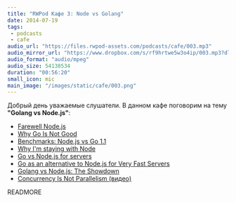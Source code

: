 ```yaml
---
title: "RWPod Кафе 3: Node vs Golang"
date: 2014-07-19
tags:
 - podcasts
 - cafe
audio_url: "https://files.rwpod-assets.com/podcasts/cafe/003.mp3"
audio_mirror_url: "https://www.dropbox.com/s/rf9hrtwe5w3o4ip/003.mp3?dl=1"
audio_format: "audio/mpeg"
audio_size: 54138534
duration: "00:56:20"
small_icon: mic
main_image: "/images/static/cafe/003.png"
---
```


Добрый день уважаемые слушатели. В данном кафе поговорим на тему **"Golang vs Node.js"**:

 - [Farewell Node.js](https://medium.com/code-adventures/4ba9e7f3e52b)
 - [Why Go Is Not Good](http://yager.io/programming/go.html)
 - [Benchmarks: Node.js vs Go 1.1](http://jaxbot.me/articles/benchmarks_nodejs_vs_go_11_5_27_2013)
 - [Why I'm staying with Node](https://medium.com/@ded/why-im-staying-with-node-e6fd3be62e34)
 - [Go vs Node.js for servers](http://www.reddit.com/r/golang/comments/1ye3z6/go_vs_nodejs_for_servers/)
 - [Go as an alternative to Node.js for Very Fast Servers](http://blog.safaribooksonline.com/2013/02/22/go-as-an-alternative-to-node-js-for-very-fast-servers/)
 - [Golang vs Node.js: The Showdown](http://www.polydaic.com/blog/go-vs-node-js)
 - [Concurrency Is Not Parallelism (видео)](https://www.youtube.com/watch?v=cN_DpYBzKso)


READMORE

